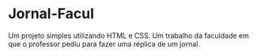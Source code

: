 # Jornal-Facul
Um projeto simples utilizando HTML e CSS. Um trabalho da faculdade em que o professor pediu para fazer uma réplica de um jornal.

